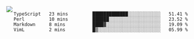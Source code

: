 

<a href="https://github.com/anuraghazra/github-readme-stats">
  <img align="left" src="https://github-readme-stats.vercel.app/api?username=kfly8&count_private=true&show_icons=true&theme=calm" />
</a>


<!--START_SECTION:waka-->
```text
TypeScript   23 mins         █████████████░░░░░░░░░░░░   51.41 % 
Perl         10 mins         ██████░░░░░░░░░░░░░░░░░░░   23.52 % 
Markdown     8 mins          ████▓░░░░░░░░░░░░░░░░░░░░   19.09 % 
VimL         2 mins          █▒░░░░░░░░░░░░░░░░░░░░░░░   05.99 % 
```
<!--END_SECTION:waka-->
